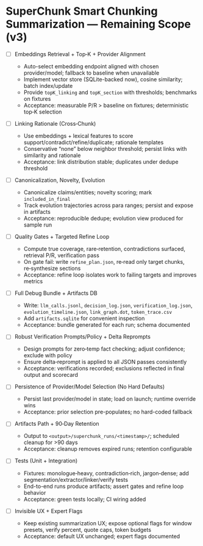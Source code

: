 # SuperChunk Smart Chunking Summarization — Remaining Scope (v3)

- [ ] Embeddings Retrieval + Top‑K + Provider Alignment
  - Auto-select embedding endpoint aligned with chosen provider/model; fallback to baseline when unavailable
  - Implement vector store (SQLite-backed now), cosine similarity; batch index/update
  - Provide `topK_linking` and `topK_section` with thresholds; benchmarks on fixtures
  - Acceptance: measurable P/R > baseline on fixtures; deterministic top‑K selection

- [ ] Linking Rationale (Cross‑Chunk)
  - Use embeddings + lexical features to score support/contradict/refine/duplicate; rationale templates
  - Conservative “none” below neighbor threshold; persist links with similarity and rationale
  - Acceptance: link distribution stable; duplicates under dedupe threshold

- [ ] Canonicalization, Novelty, Evolution
  - Canonicalize claims/entities; novelty scoring; mark `included_in_final`
  - Track evolution trajectories across para ranges; persist and expose in artifacts
  - Acceptance: reproducible dedupe; evolution view produced for sample run

- [ ] Quality Gates + Targeted Refine Loop
  - Compute true coverage, rare‑retention, contradictions surfaced, retrieval P/R, verification pass
  - On gate fail: write `refine_plan.json`, re‑read only target chunks, re‑synthesize sections
  - Acceptance: refine loop isolates work to failing targets and improves metrics

- [ ] Full Debug Bundle + Artifacts DB
  - Write: `llm_calls.jsonl`, `decision_log.json`, `verification_log.json`, `evolution_timeline.json`, `link_graph.dot`, `token_trace.csv`
  - Add `artifacts.sqlite` for convenient inspection
  - Acceptance: bundle generated for each run; schema documented

- [ ] Robust Verification Prompts/Policy + Delta Reprompts
  - Design prompts for zero‑temp fact checking; adjust confidence; exclude with policy
  - Ensure delta‑reprompt is applied to all JSON passes consistently
  - Acceptance: verifications recorded; exclusions reflected in final output and scorecard

- [ ] Persistence of Provider/Model Selection (No Hard Defaults)
  - Persist last provider/model in state; load on launch; runtime override wins
  - Acceptance: prior selection pre-populates; no hard-coded fallback

- [ ] Artifacts Path + 90‑Day Retention
  - Output to `<output>/superchunk_runs/<timestamp>/`; scheduled cleanup for >90 days
  - Acceptance: cleanup removes expired runs; retention configurable

- [ ] Tests (Unit + Integration)
  - Fixtures: monologue‑heavy, contradiction‑rich, jargon‑dense; add segmentation/extractor/linker/verify tests
  - End-to-end runs produce artifacts; assert gates and refine loop behavior
  - Acceptance: green tests locally; CI wiring added

- [ ] Invisible UX + Expert Flags
  - Keep existing summarization UX; expose optional flags for window presets, verify percent, quote caps, token budgets
  - Acceptance: default UX unchanged; expert flags documented
